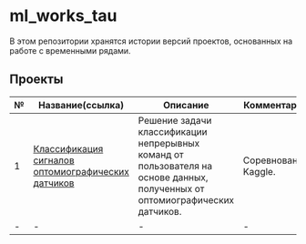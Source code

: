 # ml_works_tau

В этом репозитории хранятся истории версий проектов, основанных на работе с временными рядами.

## Проекты

|№|Название(ссылка)|Описание|Комментарий|
|-|-|-|-|
|1|[Классификация сигналов оптомиографических датчиков](https://github.com/khav-i/ml_works_tau/blob/master/Motorica%20SkillFactory%20internship%20test%20task%202023-12/README.md)|Решение задачи классификации непрерывных команд от пользователя на основе данных, полученных от оптомиографических датчиков.|Соревнование Kaggle.|
|-|-|-|-|
